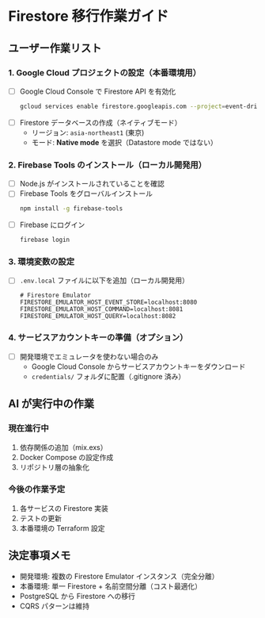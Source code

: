 # Firestore 移行作業ガイド

## ユーザー作業リスト

### 1. Google Cloud プロジェクトの設定（本番環境用）
- [ ] Google Cloud Console で Firestore API を有効化
  ```bash
  gcloud services enable firestore.googleapis.com --project=event-driven-playground-prod
  ```
- [ ] Firestore データベースの作成（ネイティブモード）
  - リージョン: `asia-northeast1` (東京)
  - モード: **Native mode** を選択（Datastore mode ではない）

### 2. Firebase Tools のインストール（ローカル開発用）
- [ ] Node.js がインストールされていることを確認
- [ ] Firebase Tools をグローバルインストール
  ```bash
  npm install -g firebase-tools
  ```
- [ ] Firebase にログイン
  ```bash
  firebase login
  ```

### 3. 環境変数の設定
- [ ] `.env.local` ファイルに以下を追加（ローカル開発用）
  ```env
  # Firestore Emulator
  FIRESTORE_EMULATOR_HOST_EVENT_STORE=localhost:8080
  FIRESTORE_EMULATOR_HOST_COMMAND=localhost:8081
  FIRESTORE_EMULATOR_HOST_QUERY=localhost:8082
  ```

### 4. サービスアカウントキーの準備（オプション）
- [ ] 開発環境でエミュレータを使わない場合のみ
  - Google Cloud Console からサービスアカウントキーをダウンロード
  - `credentials/` フォルダに配置（.gitignore 済み）

## AI が実行中の作業

### 現在進行中
1. 依存関係の追加（mix.exs）
2. Docker Compose の設定作成
3. リポジトリ層の抽象化

### 今後の作業予定
1. 各サービスの Firestore 実装
2. テストの更新
3. 本番環境の Terraform 設定

## 決定事項メモ
- 開発環境: 複数の Firestore Emulator インスタンス（完全分離）
- 本番環境: 単一 Firestore + 名前空間分離（コスト最適化）
- PostgreSQL から Firestore への移行
- CQRS パターンは維持